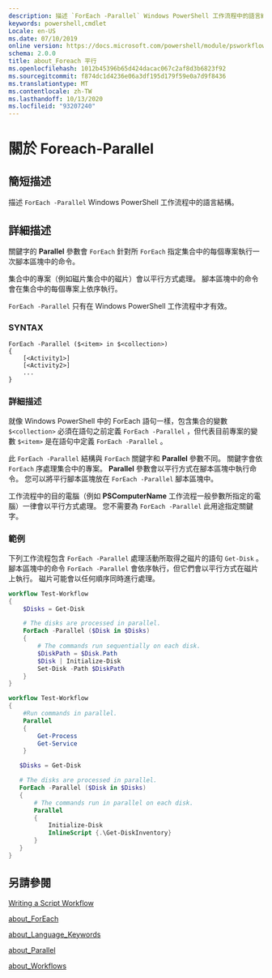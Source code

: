 ```yaml
---
description: 描述 `ForEach -Parallel` Windows PowerShell 工作流程中的語言結構。
keywords: powershell,cmdlet
Locale: en-US
ms.date: 07/10/2019
online version: https://docs.microsoft.com/powershell/module/psworkflow/about/about_foreach-parallel?view=powershell-5.1&WT.mc_id=ps-gethelp
schema: 2.0.0
title: about_Foreach 平行
ms.openlocfilehash: 1012b45396b65d424dacac067c2af8d3b6823f92
ms.sourcegitcommit: f874dc1d4236e06a3df195d179f59e0a7d9f8436
ms.translationtype: MT
ms.contentlocale: zh-TW
ms.lasthandoff: 10/13/2020
ms.locfileid: "93207240"
---
```

# <a name="about-foreach-parallel"></a>關於 Foreach-Parallel

## <a name="short-description"></a>簡短描述
描述 `ForEach -Parallel` Windows PowerShell 工作流程中的語言結構。

## <a name="long-description"></a>詳細描述

關鍵字的 **Parallel** 參數會 `ForEach` 針對所 `ForEach` 指定集合中的每個專案執行一次腳本區塊中的命令。

集合中的專案（例如磁片集合中的磁片）會以平行方式處理。 腳本區塊中的命令會在集合中的每個專案上依序執行。

`ForEach -Parallel` 只有在 Windows PowerShell 工作流程中才有效。

### <a name="syntax"></a>SYNTAX

```
ForEach -Parallel ($<item> in $<collection>)
{
    [<Activity1>]
    [<Activity2>]
    ...
}
```

### <a name="detailed-description"></a>詳細描述

就像 Windows PowerShell 中的 ForEach 語句一樣，包含集合的變數 `$<collection>` 必須在語句之前定義 `ForEach -Parallel` ，但代表目前專案的變數 `$<item>` 是在語句中定義 `ForEach -Parallel` 。

此 `ForEach -Parallel` 結構與 `ForEach` 關鍵字和 **Parallel** 參數不同。 關鍵字會依 `ForEach` 序處理集合中的專案。 **Parallel** 參數會以平行方式在腳本區塊中執行命令。 您可以將平行腳本區塊放在 `ForEach -Parallel` 腳本區塊中。

工作流程中的目的電腦（例如 **PSComputerName** 工作流程一般參數所指定的電腦）一律會以平行方式處理。
您不需要為 `ForEach -Parallel` 此用途指定關鍵字。

### <a name="examples"></a>範例

下列工作流程包含 `ForEach -Parallel` 處理活動所取得之磁片的語句 `Get-Disk` 。 腳本區塊中的命令 `ForEach -Parallel` 會依序執行，但它們會以平行方式在磁片上執行。 磁片可能會以任何順序同時進行處理。

```powershell
workflow Test-Workflow
{
    $Disks = Get-Disk

    # The disks are processed in parallel.
    ForEach -Parallel ($Disk in $Disks)
    {
        # The commands run sequentially on each disk.
        $DiskPath = $Disk.Path
        $Disk | Initialize-Disk
        Set-Disk -Path $DiskPath
    }
}

workflow Test-Workflow
{
    #Run commands in parallel.
    Parallel
    {
        Get-Process
        Get-Service
    }

   $Disks = Get-Disk

   # The disks are processed in parallel.
   ForEach -Parallel ($Disk in $Disks)
   {
       # The commands run in parallel on each disk.
       Parallel
       {
           Initialize-Disk
           InlineScript {.\Get-DiskInventory}
       }
   }
}
```

## <a name="see-also"></a>另請參閱

[Writing a Script Workflow](/previous-versions/powershell/scripting/developer/workflow/creating-a-workflow-by-using-a-windows-powershell-script)

[about_ForEach](../../Microsoft.PowerShell.Core/About/about_ForEach.md)

[about_Language_Keywords](../../Microsoft.PowerShell.Core/About/about_Language_Keywords.md)

[about_Parallel](about_Parallel.md)

[about_Workflows](about_Workflows.md)
